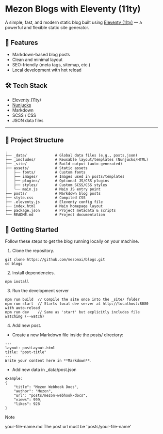 # Mezon Blogs with Eleventy (11ty)

A simple, fast, and modern static blog built using [Eleventy (11ty)](https://www.11ty.dev/) — a powerful and flexible static site generator.

## 🚀 Features

-   Markdown-based blog posts
-   Clean and minimal layout
-   SEO-friendly (meta tags, sitemap, etc.)
-   Local development with hot reload

## 🛠️ Tech Stack

-   [Eleventy (11ty)](https://www.11ty.dev/)
-   [Nunjucks](https://mozilla.github.io/nunjucks/)
-   Markdown
-   SCSS / CSS
-   JSON data files

---

## 📂 Project Structure

```plaintext
.
├── _data/             # Global data files (e.g., posts.json)
├── _includes/         # Reusable layout/templates (Nunjucks/HTML)
├── _site/             # Build output (auto-generated)
├── assets/            # Static assets
│   ├── fonts/         # Custom fonts
│   ├── images/        # Images used in posts/templates
│   ├── plugins/       # Optional JS/CSS plugins
│   ├── styles/        # Custom SCSS/CSS styles
│   └── main.js        # Main JS entry point
├── posts/             # Markdown blog posts
├── style.css          # Compiled CSS
├── .eleventy.js       # Eleventy config file
├── index.html         # Main homepage layout
├── package.json       # Project metadata & scripts
└── README.md          # Project documentation
```

## 🚀 Getting Started

Follow these steps to get the blog running locally on your machine.

1. Clone the repository.

```
git clone https://github.com/mezonai/blogs.git
cd blogs
```

2. Install dependencies.

```
npm install
```

3. Run the development server

```
npm run build  // Compile the site once into the _site/ folder
npm run start  // Starts local dev server at http://localhost:8080 with auto-reload
npm run dev    // Same as 'start' but explicitly includes file watching (--watch)

```

4. Add new post.

-   Create a new Markdown file inside the posts/ directory:

```
---
layout: postLayout.html
title: "post-title"
---
Write your content here in **Markdown**.
```

-   Add new data in \_data/post.json

```
example:
{
    "title": "Mezon Webhook Docs",
    "author": "Mezon",
    "url": "posts/mezon-webhook-docs",
    "views": 999,
    "likes": 928
}
```

> [!NOTE]
> your-file-name.md
> The post url must be 'posts/your-file-name'

